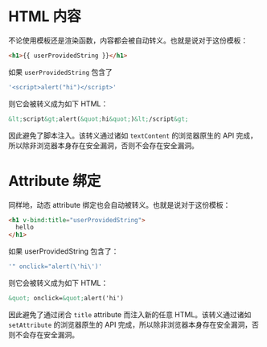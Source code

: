 # HTML 内容
不论使用模板还是渲染函数，内容都会被自动转义。也就是说对于这份模板：
``` html
<h1>{{ userProvidedString }}</h1>
```
如果 `userProvidedString` 包含了
``` js
'<script>alert("hi")</script>'
```
则它会被转义成为如下 HTML：
``` html
&lt;script&gt;alert(&quot;hi&quot;)&lt;/script&gt;
```
因此避免了脚本注入。该转义通过诸如 `textContent` 的浏览器原生的 API 完成，所以除非浏览器本身存在安全漏洞，否则不会存在安全漏洞。
# Attribute 绑定
同样地，动态 attribute 绑定也会自动被转义。也就是说对于这份模板：
``` html
<h1 v-bind:title="userProvidedString">
  hello
</h1>
```
如果 userProvidedString 包含了：
``` js
'" onclick="alert(\'hi\')'
```
则它会被转义成为如下 HTML：
``` html
&quot; onclick=&quot;alert('hi')
```
因此避免了通过闭合 `title` attribute 而注入新的任意 HTML。该转义通过诸如 `setAttribute` 的浏览器原生的 API 完成，所以除非浏览器本身存在安全漏洞，否则不会存在安全漏洞。